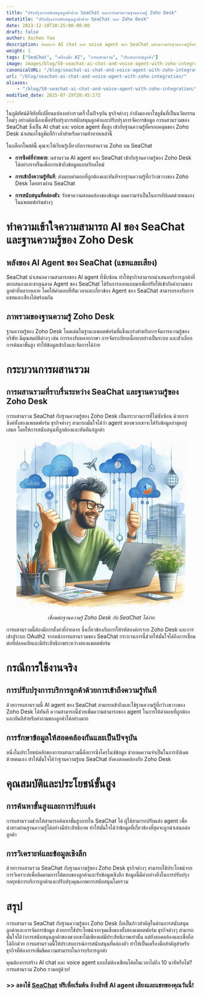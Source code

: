 ```yaml
---
title: "ปรับปรุงการสนับสนุนลูกค้าด้วย SeaChat และการผสานรวมฐานความรู้ Zoho Desk"
metatitle: "ปรับปรุงการสนับสนุนลูกค้าด้วย SeaChat และ Zoho Desk"
date: 2023-12-10T10:25:00-08:00
draft: false
author: Xuchen Yao
description: ค้นพบว่า AI chat และ voice agent ของ SeaChat ผสานรวมกับฐานความรู้ที่ครอบคลุมของ Zoho Desk เพื่อการสนับสนุนลูกค้าที่ราบรื่นและมีประสิทธิภาพได้อย่างไร
weight: 1
tags: ["SeaChat", "เครื่องมือ AI", "การผสานรวม", "ประสบการณ์ลูกค้า"]
image: images/blog/50-seachat-ai-chat-and-voice-agent-with-zoho-integration/50-seachat-ai-chat-and-voice-agent-with-zoho-integration.png
canonicalURL: "/blog/seachat-ai-chat-and-voice-agent-with-zoho-integration/"
url: "/blog/seachat-ai-chat-and-voice-agent-with-zoho-integration/"
aliases:
    - "/blog/50-seachat-ai-chat-and-voice-agent-with-zoho-integration/"
modified_date: 2025-07-29T20:45:17Z
---
```


ในภูมิทัศน์ดิจิทัลที่เปลี่ยนแปลงอย่างรวดเร็วในปัจจุบัน ธุรกิจต่างๆ กำลังมองหาโซลูชันที่เป็นนวัตกรรมใหม่ๆ อย่างต่อเนื่องเพื่อปรับปรุงการสนับสนุนลูกค้าและปรับปรุงการจัดการข้อมูล การผสานรวมของ SeaChat ซึ่งเป็น AI chat และ voice agent ขั้นสูง เข้ากับฐานความรู้ที่ครอบคลุมของ Zoho Desk นำเสนอโซลูชันที่ก้าวล้ำสำหรับความท้าทายเหล่านี้

ในบล็อกโพสต์นี้ คุณจะได้เรียนรู้เกี่ยวกับการผสานรวม Zoho บน SeaChat

- **การซิงค์ที่ง่ายดาย**: ผสานรวม AI agent ของ SeaChat เข้ากับฐานความรู้ของ Zoho Desk ได้อย่างราบรื่นเพื่อการเข้าถึงข้อมูลแบบเรียลไทม์

- **การเข้าถึงความรู้ทันที**: ส่งมอบคำตอบที่ถูกต้องและทันทีจากฐานความรู้ที่กว้างขวางของ Zoho Desk โดยตรงผ่าน SeaChat

- **การสนับสนุนที่คล่องตัว**: รักษาความสอดคล้องของข้อมูล ลดความจำเป็นในการอัปเดตด้วยตนเองในแพลตฟอร์มต่างๆ


# ทำความเข้าใจความสามารถ AI ของ SeaChat และฐานความรู้ของ Zoho Desk

## พลังของ AI Agent ของ SeaChat (แชทและเสียง)
SeaChat นำเสนอความสามารถของ AI agent ที่ซับซ้อน ทำให้ธุรกิจสามารถนำเสนอบริการลูกค้าที่ตอบสนองและชาญฉลาด Agent ของ SeaChat ได้รับการออกแบบมาเพื่อปรับให้เข้ากับคำถามของลูกค้าที่หลากหลาย โดยให้คำตอบที่ทันเวลาและเกี่ยวข้อง
Agent ของ SeaChat สามารถรองรับการแชทและเสียงได้พร้อมกัน

## ภาพรวมของฐานความรู้ Zoho Desk
ฐานความรู้ของ Zoho Desk โดดเด่นในฐานะแพลตฟอร์มที่แข็งแกร่งสำหรับการจัดการความรู้ของบริษัท มีคุณสมบัติต่างๆ เช่น การรองรับหลายภาษา การจัดระเบียบเนื้อหาอย่างเป็นระบบ และตัวเลือกการค้นหาขั้นสูง ทำให้ข้อมูลเข้าถึงและจัดการได้ง่าย

# กระบวนการผสานรวม
## การผสานรวมที่ราบรื่นระหว่าง SeaChat และฐานความรู้ของ Zoho Desk
การผสานรวม SeaChat กับฐานความรู้ของ Zoho Desk เป็นกระบวนการที่ไม่ซับซ้อน ด้วยการซิงค์ทั้งสองแพลตฟอร์ม ธุรกิจต่างๆ สามารถมั่นใจได้ว่า agent ของพวกเขาจะได้รับข้อมูลล่าสุดอยู่เสมอ โดยให้การสนับสนุนที่ถูกต้องและทันทีแก่ลูกค้า

<center>
<img height="450px" src="/images/blog/50-seachat-ai-chat-and-voice-agent-with-zoho-integration/1-connect-zoho-database-to-seachat.jpeg" alt="เชื่อมต่อฐานความรู้ Zoho Desk กับ SeaChat ได้ง่าย"/>

*เชื่อมต่อฐานความรู้ Zoho Desk กับ SeaChat ได้ง่าย*
</center>



การผสานรวมนี้ต้องมีการตั้งค่าที่ง่ายดาย ซึ่งเกี่ยวข้องกับการให้รหัสองค์กรจาก Zoho Desk และการเข้าสู่ระบบ OAuth2 จากหน้าการผสานรวมของ SeaChat กระบวนการนี้ช่วยให้มั่นใจได้ถึงการเชื่อมต่อที่ปลอดภัยและมีประสิทธิภาพระหว่างสองแพลตฟอร์ม

# กรณีการใช้งานจริง

## การปรับปรุงการบริการลูกค้าด้วยการเข้าถึงความรู้ทันที
ด้วยการผสานรวมนี้ AI agent ของ SeaChat สามารถเข้าถึงและใช้ฐานความรู้ที่กว้างขวางของ Zoho Desk ได้ทันที ความสามารถนี้ช่วยเพิ่มความสามารถของ agent ในการให้คำตอบที่ถูกต้องและทันทีสำหรับคำถามของลูกค้าได้อย่างมาก

## การรักษาข้อมูลให้สอดคล้องกันและเป็นปัจจุบัน
หนึ่งในประโยชน์หลักของการผสานรวมนี้คือการซิงโครไนซ์ข้อมูล ช่วยลดความจำเป็นในการอัปเดตด้วยตนเอง ทำให้มั่นใจได้ว่าฐานความรู้บน SeaChat ยังคงสอดคล้องกับ Zoho Desk

# คุณสมบัติและประโยชน์ขั้นสูง

## การค้นหาขั้นสูงและการปรับแต่ง
การผสานรวมช่วยให้สามารถค้นหาขั้นสูงภายใน SeaChat ได้ ผู้ใช้สามารถปรับแต่ง agent เพื่อนำทางผ่านฐานความรู้ได้อย่างมีประสิทธิภาพ ทำให้มั่นใจได้ว่าข้อมูลที่เกี่ยวข้องที่สุดจะถูกนำเสนอต่อลูกค้า

## การวิเคราะห์และข้อมูลเชิงลึก
ด้วยการผสานรวม SeaChat กับฐานความรู้ของ Zoho Desk ธุรกิจต่างๆ สามารถใช้ประโยชน์จากการวิเคราะห์เพื่อติดตามการโต้ตอบของลูกค้าและรับข้อมูลเชิงลึก ข้อมูลนี้มีค่าอย่างยิ่งในการปรับปรุงกลยุทธ์การบริการลูกค้าและปรับปรุงคุณภาพการสนับสนุนโดยรวม

# สรุป
การผสานรวม SeaChat กับฐานความรู้ของ Zoho Desk ถือเป็นก้าวสำคัญในด้านการสนับสนุนลูกค้าและการจัดการข้อมูล ด้วยการใช้ประโยชน์จากจุดแข็งของทั้งสองแพลตฟอร์ม ธุรกิจต่างๆ สามารถมั่นใจได้ว่าการสนับสนุนลูกค้าของพวกเขาไม่เพียงแต่มีประสิทธิภาพเท่านั้น แต่ยังสอดคล้องและเชื่อถือได้อีกด้วย การผสานรวมนี้ให้ประสบการณ์การสนับสนุนที่คล่องตัว ทำให้เป็นเครื่องมือสำคัญสำหรับธุรกิจที่ต้องการเพิ่มขีดความสามารถในการบริการลูกค้า


คุณต้องการสร้าง AI chat และ voice agent แบบไม่ต้องเขียนโค้ดในเวลาไม่ถึง 10 นาทีหรือไม่? การผสานรวม Zoho รวมอยู่ด้วย!

### >> ลองใช้ [SeaChat](https://chat.seasalt.ai/?utm_source=blog) ฟรีเพื่อเริ่มต้น อ้างสิทธิ์ AI agent เสียงและแชทของคุณวันนี้!